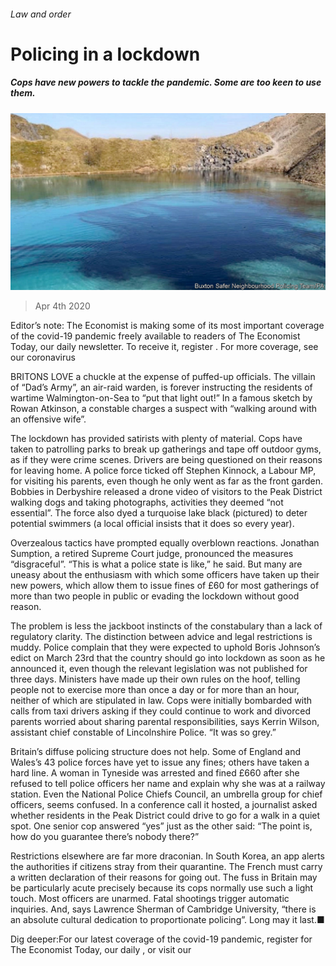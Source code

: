 ###### Law and order

# Policing in a lockdown 

##### Cops have new powers to tackle the pandemic. Some are too keen to use them. 

![image](images/20200404_BRP506.jpg) 

> Apr 4th 2020 

Editor’s note: The Economist is making some of its most important coverage of the covid-19 pandemic freely available to readers of The Economist Today, our daily newsletter. To receive it, register . For more coverage, see our coronavirus 

BRITONS LOVE a chuckle at the expense of puffed-up officials. The villain of “Dad’s Army”, an air-raid warden, is forever instructing the residents of wartime Walmington-on-Sea to “put that light out!” In a famous sketch by Rowan Atkinson, a constable charges a suspect with “walking around with an offensive wife”.

The lockdown has provided satirists with plenty of material. Cops have taken to patrolling parks to break up gatherings and tape off outdoor gyms, as if they were crime scenes. Drivers are being questioned on their reasons for leaving home. A police force ticked off Stephen Kinnock, a Labour MP, for visiting his parents, even though he only went as far as the front garden. Bobbies in Derbyshire released a drone video of visitors to the Peak District walking dogs and taking photographs, activities they deemed “not essential”. The force also dyed a turquoise lake black (pictured) to deter potential swimmers (a local official insists that it does so every year).


Overzealous tactics have prompted equally overblown reactions. Jonathan Sumption, a retired Supreme Court judge, pronounced the measures “disgraceful”. “This is what a police state is like,” he said. But many are uneasy about the enthusiasm with which some officers have taken up their new powers, which allow them to issue fines of £60 for most gatherings of more than two people in public or evading the lockdown without good reason.

The problem is less the jackboot instincts of the constabulary than a lack of regulatory clarity. The distinction between advice and legal restrictions is muddy. Police complain that they were expected to uphold Boris Johnson’s edict on March 23rd that the country should go into lockdown as soon as he announced it, even though the relevant legislation was not published for three days. Ministers have made up their own rules on the hoof, telling people not to exercise more than once a day or for more than an hour, neither of which are stipulated in law. Cops were initially bombarded with calls from taxi drivers asking if they could continue to work and divorced parents worried about sharing parental responsibilities, says Kerrin Wilson, assistant chief constable of Lincolnshire Police. “It was so grey.”

Britain’s diffuse policing structure does not help. Some of England and Wales’s 43 police forces have yet to issue any fines; others have taken a hard line. A woman in Tyneside was arrested and fined £660 after she refused to tell police officers her name and explain why she was at a railway station. Even the National Police Chiefs Council, an umbrella group for chief officers, seems confused. In a conference call it hosted, a journalist asked whether residents in the Peak District could drive to go for a walk in a quiet spot. One senior cop answered “yes” just as the other said: “The point is, how do you guarantee there’s nobody there?”

Restrictions elsewhere are far more draconian. In South Korea, an app alerts the authorities if citizens stray from their quarantine. The French must carry a written declaration of their reasons for going out. The fuss in Britain may be particularly acute precisely because its cops normally use such a light touch. Most officers are unarmed. Fatal shootings trigger automatic inquiries. And, says Lawrence Sherman of Cambridge University, “there is an absolute cultural dedication to proportionate policing”. Long may it last.■

Dig deeper:For our latest coverage of the covid-19 pandemic, register for The Economist Today, our daily , or visit our 

